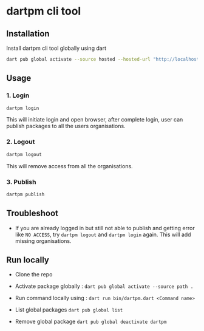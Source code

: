 # dartpm cli tool

## Installation

Install dartpm cli tool globally using dart

```bash
dart pub global activate --source hosted --hosted-url "http://localhost:8080" dartpm
```

## Usage

### 1. Login

```bash
dartpm login
```

This will initiate login and open browser, after complete login, user can publish packages to all the users organisations.

### 2. Logout

```bash
dartpm logout
```

This will remove access from all the organisations.

### 3. Publish

```bash
dartpm publish
```

## Troubleshoot

- If you are already logged in but still not able to publish and getting error like `NO ACCESS`, try `dartpm logout` and `dartpm login` again. This will add missing organisations.

## Run locally

- Clone the repo

- Activate package globally : `dart pub global activate --source path .`

- Run command locally using : `dart run bin/dartpm.dart <Command name>`

- List global packages `dart pub global list`

- Remove global package `dart pub global deactivate dartpm`


